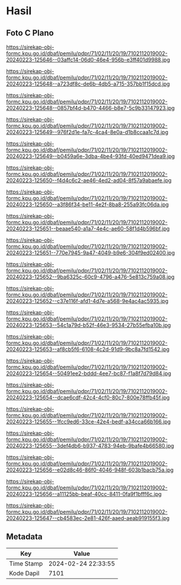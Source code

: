 # Hasil

## Foto C Plano

https://sirekap-obj-formc.kpu.go.id/dbaf/pemilu/pdpr/71/02/11/20/19/7102112019002-20240223-125646--03affc14-06d0-46e4-956b-e3ff401d9988.jpg

https://sirekap-obj-formc.kpu.go.id/dbaf/pemilu/pdpr/71/02/11/20/19/7102112019002-20240223-125648--a723df8c-de6b-4db5-a715-357bb1f15dcd.jpg

https://sirekap-obj-formc.kpu.go.id/dbaf/pemilu/pdpr/71/02/11/20/19/7102112019002-20240223-125648--0857bf4d-b470-4466-b8e7-5c9b33147923.jpg

https://sirekap-obj-formc.kpu.go.id/dbaf/pemilu/pdpr/71/02/11/20/19/7102112019002-20240223-125649--976f2d1e-fa7c-4ca4-8e0a-d1b8ccaa1c7d.jpg

https://sirekap-obj-formc.kpu.go.id/dbaf/pemilu/pdpr/71/02/11/20/19/7102112019002-20240223-125649--b0459a6e-3dba-4be4-93fd-40ed9471dea9.jpg

https://sirekap-obj-formc.kpu.go.id/dbaf/pemilu/pdpr/71/02/11/20/19/7102112019002-20240223-125650--f4d4c6c2-ae46-4ed2-ad04-8f57a9abaefe.jpg

https://sirekap-obj-formc.kpu.go.id/dbaf/pemilu/pdpr/71/02/11/20/19/7102112019002-20240223-125650--a3f86f34-be11-4e2f-8ba8-255a93fc06da.jpg

https://sirekap-obj-formc.kpu.go.id/dbaf/pemilu/pdpr/71/02/11/20/19/7102112019002-20240223-125651--beaae540-a1a7-4e4c-ae60-58f1d4b596bf.jpg

https://sirekap-obj-formc.kpu.go.id/dbaf/pemilu/pdpr/71/02/11/20/19/7102112019002-20240223-125651--770e7945-9a47-4049-b9e6-304f9ed02400.jpg

https://sirekap-obj-formc.kpu.go.id/dbaf/pemilu/pdpr/71/02/11/20/19/7102112019002-20240223-125652--9ba6325c-60c9-4796-a476-5e813c759a08.jpg

https://sirekap-obj-formc.kpu.go.id/dbaf/pemilu/pdpr/71/02/11/20/19/7102112019002-20240223-125652--c37e116f-afd1-4d7e-a568-9e4ac4ac5935.jpg

https://sirekap-obj-formc.kpu.go.id/dbaf/pemilu/pdpr/71/02/11/20/19/7102112019002-20240223-125653--54c1a79d-b52f-46e3-9534-27b55efba10b.jpg

https://sirekap-obj-formc.kpu.go.id/dbaf/pemilu/pdpr/71/02/11/20/19/7102112019002-20240223-125653--af8cb5f6-6108-4c2d-91d9-9bc8a7fd1542.jpg

https://sirekap-obj-formc.kpu.go.id/dbaf/pemilu/pdpr/71/02/11/20/19/7102112019002-20240223-125654--50491ee2-bddd-4ee7-bc87-f1a8f7d79d84.jpg

https://sirekap-obj-formc.kpu.go.id/dbaf/pemilu/pdpr/71/02/11/20/19/7102112019002-20240223-125654--dcae6cdf-42c4-4cf0-80c7-800e78ffb45f.jpg

https://sirekap-obj-formc.kpu.go.id/dbaf/pemilu/pdpr/71/02/11/20/19/7102112019002-20240223-125655--1fcc9ed6-33ce-42e4-bedf-a34cca66b166.jpg

https://sirekap-obj-formc.kpu.go.id/dbaf/pemilu/pdpr/71/02/11/20/19/7102112019002-20240223-125655--3def4db6-b937-4783-94eb-9bafe4b66580.jpg

https://sirekap-obj-formc.kpu.go.id/dbaf/pemilu/pdpr/71/02/11/20/19/7102112019002-20240223-125656--e02d8c46-86f0-4046-948f-603b1bacb75a.jpg

https://sirekap-obj-formc.kpu.go.id/dbaf/pemilu/pdpr/71/02/11/20/19/7102112019002-20240223-125656--a11125bb-beaf-40cc-8411-0fa9f1bfff6c.jpg

https://sirekap-obj-formc.kpu.go.id/dbaf/pemilu/pdpr/71/02/11/20/19/7102112019002-20240223-125647--cb4583ec-2e81-426f-aaed-aeab919155f3.jpg


## Metadata

| Key        | Value               |
| ---------- | ------------------- |
| Time Stamp | 2024-02-24 22:33:55 |
| Kode Dapil | 7101                |



